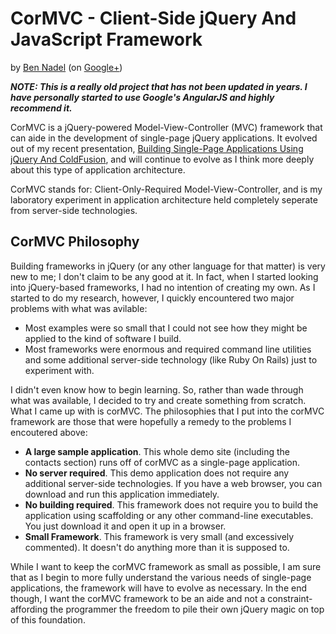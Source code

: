 
# CorMVC - Client-Side jQuery And JavaScript Framework

by [Ben Nadel][1] (on [Google+][2])

__*NOTE: This is a really old project that has not been updated in years. I
have personally started to use Google's AngularJS and highly recommend it.*__

CorMVC is a jQuery-powered Model-View-Controller (MVC) framework that can 
aide in the development of single-page jQuery applications. It evolved out of
my recent presentation, [Building Single-Page Applications Using jQuery And ColdFusion][3],
and will continue to evolve as I think more deeply about this type of
application architecture.

CorMVC stands for: Client-Only-Required Model-View-Controller, and is my 
laboratory experiment in application architecture held completely seperate
from server-side technologies.

## CorMVC Philosophy

Building frameworks in jQuery (or any other language for that matter) is very
new to me; I don't claim to be any good at it. In fact, when I started looking 
into jQuery-based frameworks, I had no intention of creating my own. As I
started to do my research, however, I quickly encountered two major problems 
with what was avilable:

* Most examples were so small that I could not see how they might be applied 
to the kind of software I build.
* Most frameworks were enormous and required command line utilities and some
additional server-side technology (like Ruby On Rails) just to experiment with.

I didn't even know how to begin learning. So, rather than wade through what was
available, I decided to try and create something from scratch. What I came up 
with is corMVC. The philosophies that I put into the corMVC framework are those 
that were hopefully a remedy to the problems I encoutered above:

* __A large sample application__. This whole demo site (including the contacts 
section) runs off of corMVC as a single-page application.
* __No server required__. This demo application does not require any additional
server-side technologies. If you have a web browser, you can download and run
this application immediately.
* __No building required__. This framework does not require you to build the
application using scaffolding or any other command-line executables. You just
download it and open it up in a browser.
* __Small Framework__. This framework is very small (and excessively 
commented). It doesn't do anything more than it is supposed to.

While I want to keep the corMVC framework as small as possible, I am sure that
as I begin to more fully understand the various needs of single-page
applications, the framework will have to evolve as necessary. In the end 
though, I want the corMVC framework to be an aide and not a constraint-
affording the programmer the freedom to pile their own jQuery magic on top of 
this foundation.


[1]: http://www.bennadel.com
[2]: https://plus.google.com/108976367067760160494?rel=author
[3]: http://www.bennadel.com/blog/1730-Building-Single-Page-Applications-Using-jQuery-And-ColdFusion-With-Ben-Nadel-Video-Presentation-.htm
